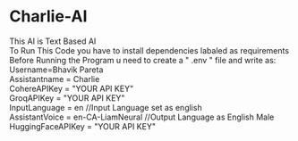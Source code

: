 # Charlie-AI
This AI is Text Based AI
<br>
To Run This Code you have to install dependencies labaled as requirements
<br>
Before Running the Program u need to create a " .env " file and write as:
<br>
Username=Bhavik Pareta
<br>
Assistantname = Charlie
<br>
CohereAPIKey = "YOUR API KEY"
<br>
GroqAPIKey = "YOUR API KEY"
<br>
InputLanguage = en //Input Language set as english
<br>
AssistantVoice = en-CA-LiamNeural //Output Language as English Male
<br>
HuggingFaceAPIKey = "YOUR API KEY"

